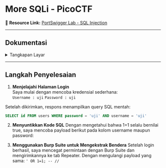 # More SQLi - PicoCTF

🔗 **Resource Link:** [PortSwigger Lab - SQL Injection](https://play.picoctf.org/practice/challenge/358?category=1&page=1&search=sql)

---

## Dokumentasi
<details>
<summary>Tangkapan Layar</summary>

<!-- ![login-test](../assets/login-test.png) -->
<!-- ![payload-success](../assets/payload-success.png) -->
<!-- ![burp-repeater](../assets/burp-repeater.png) -->

</details>

---

## Langkah Penyelesaian

1. **Menjelajahi Halaman Login**  
   Saya mulai dengan mencoba kredensial sederhana:  
`Username : uji`
`Password : uji`


Setelah dikirimkan, respons menampilkan query SQL mentah:  

```sql
SELECT id FROM users WHERE password = 'uji' AND username = 'uji'
```

2. **Menyuntikkan Kode SQL**
Dengan mengetahui bahwa 1=1 selalu bernilai true, saya mencoba payload berikut pada kolom username maupun password:

3. **Menggunakan Burp Suite untuk Mengekstrak Bendera**
Setelah login berhasil, saya mencegat permintaan dengan Burp Suite dan mengirimkannya ke tab Repeater.
Dengan mengulangi payload yang sama:
`' OR 1=1; -- //`